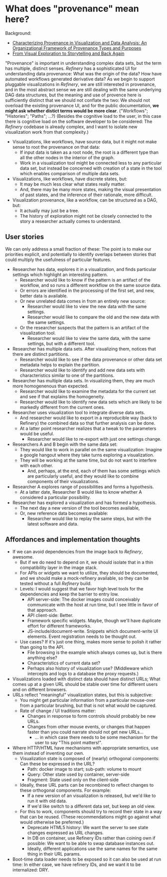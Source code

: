 # What does "provenance" mean here?

Background:
- [Characterizing Provenance in Visualization and Data Analysis: An
Organizational Framework of Provenance Types and Purposes](http://people.cs.vt.edu/~eragan12/papers/Ragan_VAST2015.pdf)
- [From Visual Exploration to Storytelling and Back Again](http://caleydo.org/publications/2016_eurovis_clue/)

"Provenance" is important in understanding complex data sets, but the term has multiple, distinct senses.
*Refinery* has a sophisticated UI for understanding data provenance:
What was the origin of the data?
How have automated workflows generated derivative data? 
As we begin to support pluggable visualizations in *Refinery*, we are still interested in provenance,
and in the most abstract sense we are still dealing with the same underlying DAG data structures,
but the meaning and use of provence here is sufficiently distinct that we should not conflate the two:
We should not overload the existing provenance UI, and for the public documentation, **we might
ask whether distict terms would be more clear**. ("Workflows"; "Histories"; "Paths"; ...?)
(Besides the cognitive load to the user, in this case there is cognitive load on the software developer
to be considered: The *Refinery* codebase is already complex,
and I want to isolate new visualization work from that complexity.)

- Visualizations, like workflows, have source data, but it might not make sense to root the provenance
on that data:
    - If input data is taken as a root node, the root is a different type than all the other nodes in the interior of the graph.
    - Work in a visualization tool might be connected less to any particular data set, but instead be concerned with creation of a state in the tool which enables comparison of multiple data sets.
- Visualizations, like workflows, have discrete states, but:
    - It may be much less clear what states really matter.
    - And, there may be many more states, making the visual presentation of past states, and the inference of their rationale, more difficult.
- Visualization provenance, like a workflow, can be structured as a DAG, but:
    - It actually may just be a tree.
    - The history of exploration might not be closely connected to the story a researcher actually comes to understand.

## User stories

We can only address a small fraction of these: The point is to make our priorities explicit,
and potentially to identify overlaps between stories that could multiply the usefulness
of particular features.

- Researcher has data, explores it in a visualization, and finds particular settings which highlight an interesting pattern.
    - Researcher would like to know if the pattern is an artifact of the workflow, and so runs a different workflow on the same source data.
    - Or errors are identified in the processing of the first set, and new, better data is available.
    - Or new unrelated data comes in from an entirely new source: 
        - Researcher would like to view the new data with the same settings.
        - Researcher would like to compare the old and the new data with the same settings.
    - Or the researcher suspects that the pattern is an artifact of the visualization tool.
        - Researcher would like to view the same data, with the same settings, but with a different tool.
- Researcher has multiple data sets. After visualizing them, notices that there are distinct partitions.
    - Researcher would like to see if the data provenance or other data set metadata helps to explain the partition.
    - Researcher would like to identify and add new data sets with characteristics similar to one of the partitions.
- Researcher has multiple data sets. In visualizing them, they are much more homogenenous than expected.
    - Researcher would like to examine the metadata for the current set and see if that explains the homogeneity.
    - Researcher would like to identify new data sets which are likely to be markedly different from the current ones.
- Researcher uses visualization tool to integrate diverse data sets.
    - And researcher would like to export in a reproducible way (back to Refinery) the combined data so that further analysis can be done.
    - At a latter point researcher realizes that a tweak to the parameters would be useful.
        - Researcher would like to re-export with just one settings change.
- Researchers A and B begin with the same data set:
    - They would like to work in parallel on the same visualization: Imagine a google hangout where they take turns exploring a visualization.
    - They will be working at the same time, but do not want to interfere with each other.
        - And, perhaps, at the end, each of them has some settings which are particularly useful, and they would like to combine components of their visualizations.
- Researcher A explores range of possibilities and forms a hypothesis.
    - At a latter date, Researcher B would like to know whether A considered a particular possibility.
- Researcher has explored a visualization and has formed a hypothesis.
    - The next day a new version of the tool becomes available,
    - Or, new reference data becomes available:
        - Researcher would like to replay the same steps, but with the latest software and data.
        
## Affordances and implementation thoughts

- If we can avoid dependencies from the image back to *Refinery*, awesome.
    - But if we do need to depend on it, we should isolate that in a thin compatibility layer in the image stack.
    - For APIs or widgets we want to utilize, they should be documented, and we should make a mock-refinery available, so they can be tested without a full *Refinery* build.
    - Levels: I would suggest that we favor high level tools for the dependencies and keep the barrier to entry low.
        - API server-side: The docker images could conceivably communicate with the host at run time, but I see little in favor of that approach.
        - API client-side: Better.
        - Framework specific widgets. Maybe, though we'll have duplicate effort for different frameworks.
        - JS-include/document-write. Snippets which document-write UI elements. Event registration needs to be thought out.
    - Use cases? If it's just one thing, makes more sense to polish it rather than going to the API.
        - File browsing is the example which always comes up, but is there anything else?
        - Characteristics of current data set?
        - Perhaps also history of visualization use? (Middleware which intercepts and logs to a database the proxy requests.)
- Visualizations loaded with distinct data should have distinct URLs; What comes up at a given URL should be stable over time for different users and on different browsers.
- URLs reflect "meaningful" visualization states, but this is subjective:
    - You might get particular information from a particular mouse-over from a particular brushing, but that is not what would be captured.
    - Rate of change / UI traditions matter:
        - Changes in response to form controls should probably be new URLs.
        - Changes from other mouse events, or changes that happen faster than you could narrate should not get new URLs...
            - ... in which case there needs to be some mechanism for the user to say "This point matters!".
- Where HTTP/HTML have mechanisms with appropriate semantics, use them instead of inventing our own.
    - Visualization state is composed of (nearly) orthogonal components: Can these be expressed in the URL?
        - Path: docker image to start; sub-path: volume to mount
        - Query: Other state used by container, server-side
        - Fragment: State used only on the client-side
    - Ideally, these URL parts can be recombined to reflect changes to these orthogonal components. For example:
        - If a new version of an visualization is released, but we'd like to run it with old data.
        - If we'd like switch to a different data set, but keep an old view.
    - For this to work, components should try to record their state in a way that can be reused. (These recommendations might go against what would otherwise be preferred.)
        - Deprecate HTML5 history: We want the server to see state changes expressed as URL changes.
        - In DB on container, use Refinery IDs rather than coining own if possible: We want to be able to swap database instances out.
        - Ideally, different applications use the same names for the same thing in their URL params.
- Boot-time data loader needs to be exposed so it can also be used at run time: In either case, we have refinery IDs, and we want it to be internalized: DRY.